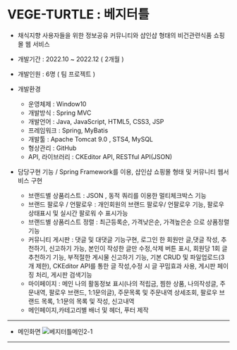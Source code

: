 # VEGE-TURTLE : 베지터틀
- 채식지향 사용자들을 위한 정보공유 커뮤니티와 샵인샵 형태의 비건관련식품 쇼핑몰 웹 서비스 
- 개발기간 : 2022.10 ~ 2022.12 ( 2개월 )
- 개발인원 : 6명 ( 팀 프로젝트 )
- 개발환경 
  * 운영체제 : Window10
  * 개발방식 : Spring MVC
  * 개발언어 : Java, JavaScript, HTML5, CSS3, JSP
  * 프레임워크 : Spring, MyBatis
  * 개발툴 : Apache Tomcat 9.0 , STS4, MySQL
  * 형상관리 : GitHub
  * API, 라이브러리 : CKEditor API, RESTful API(JSON)
 
- 담당구현 기능 / Spring Framework를 이용, 샵인샵 쇼핑몰 형태 및 커뮤니티 웹서비스 구현
  * 브랜드별 상품리스트 : JSON , 동적 쿼리를 이용한 멀티체크박스 기능
  * 브랜드 팔로우 / 언팔로우 : 개인회원의 브랜드 팔로우/ 언팔로우 기능, 팔로우 상태표시 및 실시간 팔로워 수 표시가능
  * 브랜드별 상품리스트 정렬 : 최근등록순, 가격낮은순, 가격높은순 으로 상품정렬 기능
  * 커뮤니티 게시판 : 댓글 및 대댓글 기능구현, 
                     로그인 한 회원만 글,댓글 작성, 추천하기, 신고하기 가능,
                     본인이 작성한 글만 수정,삭제 버튼 표시,
                     회원당 1회 글 추천하기 기능,
                     부적절한 게시물 신고하기 기능,
                     기본 CRUD 및 파일업로드(3개 제한),
                     CKEditor API를 통한 글 작성,수정 시 글 꾸밈효과 사용,
                     게시판 페이징 처리,
                     게시판 검색기능 
  * 마이페이지 : 메인 나의 활동정보 표시(나의 적립금, 찜한 상품, 나의작성글, 주문내역, 팔로우 브랜드, 1:1문의글),
                주문목록 및 주문내역 상세조회,
                팔로우 브랜드 목록,
                1:1문의 목록 및 작성,
                신고내역
  * 메인페이지,카테고리별 배너 및 헤더, 푸터 제작              
  
---
- 메인화면
![베지터틀메인2-1](https://user-images.githubusercontent.com/105136541/218114234-918576e2-e390-4614-a29c-df9bef238291.jpg)
---

